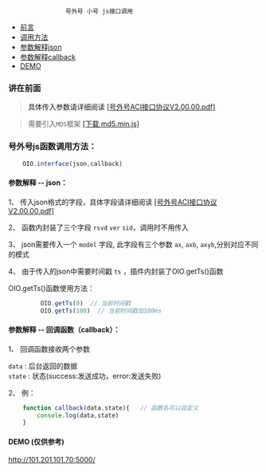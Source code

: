 									
					号外号 小号 js接口调用

* [前言](#Preface)
* [调用方法](#function)
* [参数解释json](#parameter-json)
* [参数解释callback](#parameter-callback)
* [DEMO](#demo)




### <a name="Preface">讲在前面
> 具体传入参数请详细阅读 <a href="https://github.com/roy-lau/oio-Interface/blob/master/api/%E5%8F%B7%E5%A4%96%E5%8F%B7ACI%E6%8E%A5%E5%8F%A3%E5%8D%8F%E8%AE%AEV2.00.00.pdf">[号外号ACI接口协议V2.00.00.pdf]</a>

> 需要引入`MD5`框架 <a href="">[下载 md5.min.js]</a>

### <a name="function">号外号js函数调用方法：

```javascript
	OIO.interface(json,callback)
```



#### <a name="parameter-json">参数解释 -- json： 
 
 1、 传入json格式的字段，具体字段请详细阅读 <a href="https://github.com/roy-lau/oio-Interface/blob/master/api/%E5%8F%B7%E5%A4%96%E5%8F%B7ACI%E6%8E%A5%E5%8F%A3%E5%8D%8F%E8%AE%AEV2.00.00.pdf">[号外号ACI接口协议V2.00.00.pdf]</a> 
 
 2、 函数内封装了三个字段 `rsvd` `ver` `sid`，调用时不用传入 
 
 3、 json需要传入一个 `model` 字段, 此字段有三个参数 `ax`, `axb`, `axyb`,分别对应不同的模式 
 
 4、 由于传入的json中需要时间戳 `ts` ，插件内封装了OIO.getTs()函数 

OIO.getTs()函数使用方法：

```javascript
	     OIO.getTs(0)  // 当前时间戳
	     OIO.getTs(100)  // 当前时间戳加100ms
```



#### <a name="parameter-callback">参数解释 -- 回调函数（callback）：

1、 回调函数接收两个参数

   `data` : 后台返回的数据 <br />
   `state` : 状态(success:发送成功，error:发送失败)
   
2、 例：

```javascript
	function callback(data,state){   // 函数名可以自定义
		console.log(data,state)
	}
```

#### <a name="demo">DEMO (仅供参考)

http://101.201.101.70:5000/
